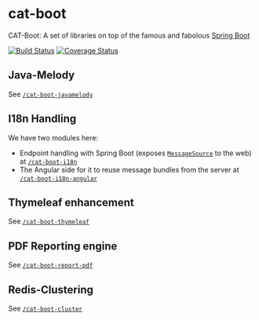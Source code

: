 # cat-boot

CAT-Boot: A set of libraries on top of the famous and fabolous [Spring Boot](https://projects.spring.io/spring-boot/)

[![Build Status](https://travis-ci.org/Catalysts/cat-boot.svg?branch=master)](https://travis-ci.org/Catalysts/cat-boot)
[![Coverage Status](https://coveralls.io/repos/github/Catalysts/cat-boot/badge.svg?branch=master)](https://coveralls.io/github/Catalysts/cat-boot?branch=master)

## Java-Melody

See [`/cat-boot-javamelody`](/cat-boot-javamelody)

## I18n Handling

We have two modules here:

* Endpoint handling with Spring Boot (exposes [`MessageSource`](https://docs.spring.io/spring/docs/current/javadoc-api/org/springframework/context/MessageSource.html) to the web) at [`/cat-boot-i18n`](/cat-boot-i18n)
* The Angular side for it to reuse message bundles from the server at [`/cat-boot-i18n-angular`](/cat-boot-i18n-angular) 

## Thymeleaf enhancement

See [`/cat-boot-thymeleaf`](/cat-boot-thymeleaf)

## PDF Reporting engine

See [`/cat-boot-report-pdf`](/cat-boot-report-pdf)

## Redis-Clustering

See [`/cat-boot-cluster`](/cat-boot-cluster)